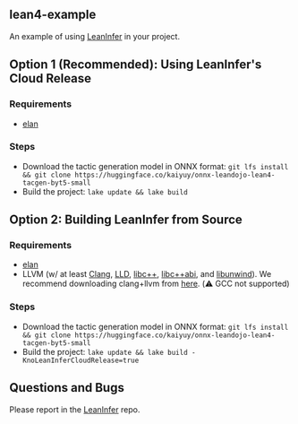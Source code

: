 lean4-example
-------------

An example of using [LeanInfer](https://github.com/lean-dojo/LeanInfer) in your project.


## Option 1 (Recommended): Using LeanInfer's Cloud Release

### Requirements
* [elan](https://github.com/leanprover/elan)

### Steps

* Download the tactic generation model in ONNX format: `git lfs install && git clone https://huggingface.co/kaiyuy/onnx-leandojo-lean4-tacgen-byt5-small`
* Build the project: `lake update && lake build`


## Option 2: Building LeanInfer from Source

### Requirements
* [elan](https://github.com/leanprover/elan)
* LLVM (w/ at least [Clang](https://clang.llvm.org/), [LLD](https://lld.llvm.org/), [libc++](https://libcxx.llvm.org/), [libc++abi](https://libcxxabi.llvm.org/), and [libunwind](https://github.com/llvm/llvm-project/tree/main/libunwind)). We recommend downloading clang+llvm from [here](https://github.com/llvm/llvm-project/releases/tag/llvmorg-16.0.0). (:warning: GCC not supported)


### Steps

* Download the tactic generation model in ONNX format: `git lfs install && git clone https://huggingface.co/kaiyuy/onnx-leandojo-lean4-tacgen-byt5-small`
* Build the project: `lake update && lake build -KnoLeanInferCloudRelease=true`


## Questions and Bugs

Please report in the [LeanInfer](https://github.com/lean-dojo/LeanInfer) repo.
